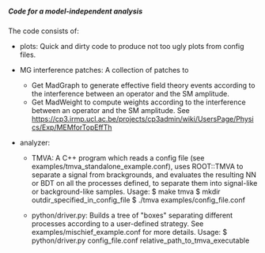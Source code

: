 ##### Code for a model-independent analysis ####

The code consists of:

- plots: 
Quick and dirty code to produce not too ugly plots from config files.

- MG interference patches:
A collection of patches to
	* Get MadGraph to generate effective field theory events according
	  to the interference between an operator and the SM amplitude.
	* Get MadWeight to compute weights according to the interference
	  between an operator and the SM amplitude.
See https://cp3.irmp.ucl.ac.be/projects/cp3admin/wiki/UsersPage/Physics/Exp/MEMforTopEffTh

- analyzer:
	* TMVA: A C++ program which reads a config file (see examples/tmva_standalone_example.conf),
			uses ROOT::TMVA to separate a signal from brackgrounds, and evaluates the resulting NN or BDT
			on all the processes defined, to separate them into signal-like or background-like samples.
			Usage: $ make tmva
				   $ mkdir outdir_specified_in_config_file
				   $ ./tmva examples/config_file.conf

	* python/driver.py: Builds a tree of "boxes" separating different processes according to
						a user-defined strategy. See examples/mischief_example.conf for more details.
						Usage: $ python/driver.py config_file.conf relative_path_to_tmva_executable

